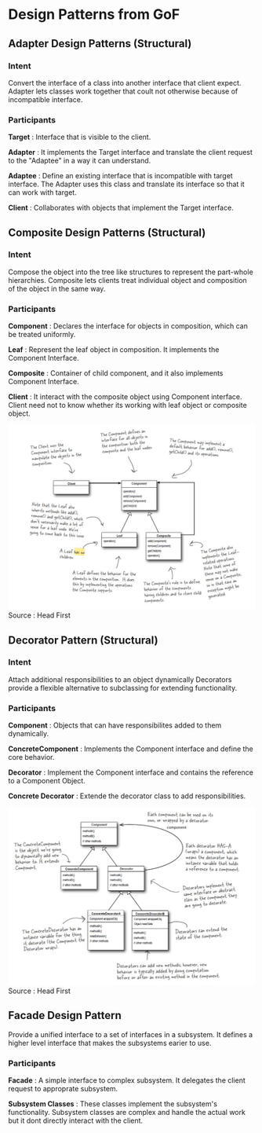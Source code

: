 # Design Patterns from GoF

## Adapter Design Patterns (Structural)

### Intent
Convert the interface of a class into another interface that client expect. Adapter lets classes work together that coult not otherwise because of incompatible interface.

### Participants 
**Target** : Interface that is visible to the client.

**Adapter** : It implements the Target interface and translate the client request to the "Adaptee" in a way it can understand. 

**Adaptee** : Define an existing interface that is incompatible with target interface. The Adapter uses this class and translate its interface so that it can work with target. 

**Client** : Collaborates with objects that implement the Target interface. 

## Composite Design Patterns (Structural)
### Intent
Compose the object into the tree like structures to represent the part-whole hierarchies. Composite lets clients treat individual object and composition of the object in the same way.

### Participants 

**Component** : Declares the interface for objects in composition, which can be treated uniformly.

**Leaf** : Represent the leaf object in composition. It implements the Component Interface.

**Composite** :  Container of child component, and it also implements Component Interface. 

**Client** : It interact with the composite object using Component interface. Client need not to know whether its working with leaf object or composite object.

![Composite Pattern : Source Head First ](assests/Composite.JPG) Source : Head First 


## Decorator Pattern  (Structural)

### Intent 

Attach additional responsibilities to an object dynamically Decorators provide a flexible alternative to subclassing for extending functionality. 

### Participants 

**Component**  : Objects that can have responsibilites added to them dynamically. 

**ConcreteComponent** : Implements the Component interface and define the core behavior. 

**Decorator** : Implement the Component interface and contains the reference to a Component Object.

**Concrete Decorator** : Extende the decorator class to add responsibilities. 

![Composite Pattern : Source Head First ](assests/Decorator.JPG) Source : Head First 


## Facade Design Pattern

Provide a unified interface to a set of interfaces in a subsystem. It defines a higher level interface that makes the subsystems earier to use. 

### Participants 

**Facade** : A simple interface to complex subsystem. It delegates the client request to approprate subsystem. 

**Subsystem Classes** : These classes implement the subsystem's functionality. Subsystem classes are complex and handle the actual work but it dont directly interact with the client. 






 



